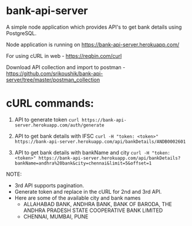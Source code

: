 # bank-api-server
A simple node application which provides API's to get bank details using PostgreSQL.

Node application is running on https://bank-api-server.herokuapp.com/

For using cURL in web - https://reqbin.com/curl

Download API collection and import to postman - https://github.com/srikoushik/bank-api-server/tree/master/postman_collection

# cURL commands:

1. API to generate token ``curl https://bank-api-server.herokuapp.com/auth/generate``

2. API to get bank details with IFSC ``curl -H "token: <token>" https://bank-api-server.herokuapp.com/api/bankDetails/ANDB0002601``

3. API to get bank details with bankName and city ``curl -H "token: <token>" https://bank-api-server.herokuapp.com/api/bankDetails?bankName=andhra%20bank&city=chennai&limit=5&offset=1``

NOTE:

- 3rd API supports pagination.
- Generate token and replace in the cURL for 2nd and 3rd API.
- Here are some of the available city and bank names
    - ALLAHABAD BANK, ANDHRA BANK, BANK OF BARODA, THE ANDHRA PRADESH STATE COOPERATIVE BANK LIMITED
    - CHENNAI, MUMBAI, PUNE
